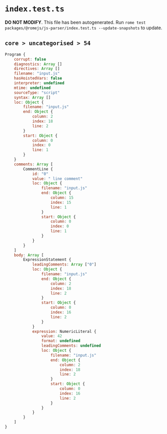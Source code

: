 # `index.test.ts`

**DO NOT MODIFY**. This file has been autogenerated. Run `rome test packages/@romejs/js-parser/index.test.ts --update-snapshots` to update.

## `core > uncategorised > 54`

```javascript
Program {
	corrupt: false
	diagnostics: Array []
	directives: Array []
	filename: "input.js"
	hasHoistedVars: false
	interpreter: undefined
	mtime: undefined
	sourceType: "script"
	syntax: Array []
	loc: Object {
		filename: "input.js"
		end: Object {
			column: 2
			index: 18
			line: 2
		}
		start: Object {
			column: 0
			index: 0
			line: 1
		}
	}
	comments: Array [
		CommentLine {
			id: "0"
			value: " line comment"
			loc: Object {
				filename: "input.js"
				end: Object {
					column: 15
					index: 15
					line: 1
				}
				start: Object {
					column: 0
					index: 0
					line: 1
				}
			}
		}
	]
	body: Array [
		ExpressionStatement {
			leadingComments: Array ["0"]
			loc: Object {
				filename: "input.js"
				end: Object {
					column: 2
					index: 18
					line: 2
				}
				start: Object {
					column: 0
					index: 16
					line: 2
				}
			}
			expression: NumericLiteral {
				value: 42
				format: undefined
				leadingComments: undefined
				loc: Object {
					filename: "input.js"
					end: Object {
						column: 2
						index: 18
						line: 2
					}
					start: Object {
						column: 0
						index: 16
						line: 2
					}
				}
			}
		}
	]
}
```
